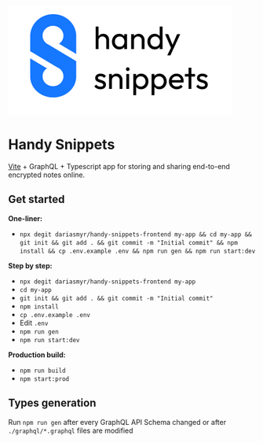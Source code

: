 ![](./.github/logo.png)

# Handy Snippets
[Vite](https://vitejs.dev) + GraphQL + Typescript app for storing and sharing end-to-end encrypted notes online. 

## Get started

**One-liner:**

- `npx degit dariasmyr/handy-snippets-frontend my-app && cd my-app && git init && git add . && git commit -m "Initial commit" && npm install && cp .env.example .env && npm run gen && npm run start:dev`

**Step by step:**

- `npx degit dariasmyr/handy-snippets-frontend my-app`
- `cd my-app`
- `git init && git add . && git commit -m "Initial commit"`
- `npm install`
- `cp .env.example .env`
- Edit `.env`
- `npm run gen`
- `npm run start:dev`

**Production build:**

- `npm run build`
- `npm start:prod`

## Types generation

Run `npm run gen` after every GraphQL API Schema changed or after `./graphql/*.graphql` files are modified
